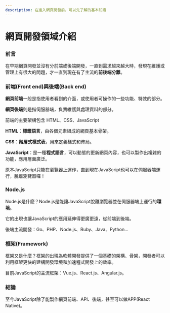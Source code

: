 ```yaml
---
description: 在進入網頁開發前，可以先了解的基本知識
---
```


# 網頁開發領域介紹

### 前言

在早期網頁開發並沒有分前端或後端開發，一直到需求越來越大時，發現在維護或管理上有很大的問題，才一直到現在有了主流的**前後端分離**。

### 前端(Front end)與後端(Back end)

**網頁前端**一般是指使用者看到的介面，或使用者可操作的一些功能、特效的部分。

**網頁後端**則是指伺服器端，負責維護與處理資料的部分。

前端的主要架構包含 HTML、CSS、JavaScript

**HTML**：**標籤語言**，由各個元素組成的網頁基本骨架。

**CSS**：**階層式樣式表**，用來定義樣式和佈局。

**JavaScript**：是一種**程式語言**，可以動態的更新網頁內容，也可以製作出複雜的功能，應用層面廣泛。

原本JavaScript只能在瀏覽器上運作，直到現在JavaScript也可以在伺服器端運行，脫離瀏覽器囉！

### Node.js

Node.js是什麼？Node.js是能讓JavaScript脫離瀏覽器並在伺服器端上運行的**環境**。

它的出現也讓JavaScript的應用延伸得更廣更遠，從前端到後端。

後端主流開發：Go、PHP、Node.js、Ruby、Java、Python...

### 框架(Framework)

框架又是什麼？框架的出現為軟體開發提供了一個基礎的架構、骨架，開發者可以利用框架更快的建構開發環境和加速程式開發上的效率。

目前JavaScript的主流框架：Vue.js、React.js、Angular.js。

### 結論

至今JavaScript除了能製作網頁前端、API、後端，甚至可以做APP(React Native)。

